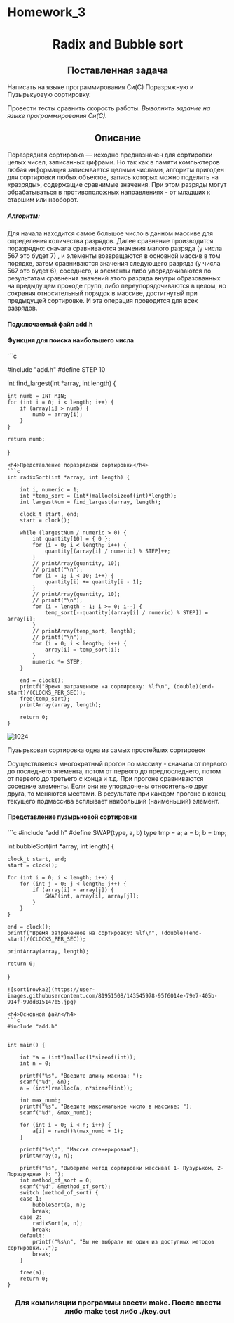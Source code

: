 # Homework_3
<h1 align="center">Radix and Bubble sort</h1>
<h2 align="center">Поставленная задача</h2>
<p>Написать на языке программирования Си(С) Поразряжную и Пузырькуовую сортировку.</p>
Провести тесты сравнить скорость работы.
<i>Выволнить задание на языке программирования Си(С).</i>
<h2 align="center">Описание</h2>
<p>Поразрядная сортировка —  исходно предназначен для сортировки целых чисел, записанных цифрами. Но так как в памяти компьютеров любая информация записывается целыми числами, алгоритм пригоден для сортировки любых объектов, запись которых можно поделить на «разряды», содержащие сравнимые значения. При этом разряды могут обрабатываться в противоположных направлениях - от младших к старшим или наоборот.</p>
<h5>Алгоритм:</h5>
<p>Для начала находится самое большое число в данном массиве для определения количества разрядов. Далее  сравнение производится поразрядно: сначала сравниваются значения малого разряда (у числа 567 это будет 7) , и элементы возвращаются  в основной массив в том порядке, затем сравниваются значения следующего разряда (у числа 567 это будет 6), соседнего, и элементы либо упорядочиваются по результатам сравнения значений этого разряда внутри образованных на предыдущем проходе групп, либо переупорядочиваются в целом, но сохраняя относительный порядок в массиве, достигнутый при предыдущей сортировке. И эта операция проводится для всех разрядов.</p>
<h4>Подключаемый файл add.h</h4>


<h4>Функция для поиска наибольшего числа </h4>
```c

#include "add.h"
#define STEP 10


int find_largest(int *array, int length) {

    int numb = INT_MIN;
    for (int i = 0; i < length; i++) {
        if (array[i] > numb) {
            numb = array[i];
        }
    }

    return numb;
}

```
<h4>Представление поразрядной сортировки</h4>
```c
int radixSort(int *array, int length) {

    int i, numeric = 1;
    int *temp_sort = (int*)malloc(sizeof(int)*length); 
    int largestNum = find_largest(array, length);

    clock_t start, end;
    start = clock();

    while (largestNum / numeric > 0) {
        int quantity[10] = { 0 };
        for (i = 0; i < length; i++) {
            quantity[(array[i] / numeric) % STEP]++;
        }
        // printArray(quantity, 10);
        // printf("\n");
        for (i = 1; i < 10; i++) {
            quantity[i] += quantity[i - 1];
        }
        // printArray(quantity, 10);
        // printf("\n");
        for (i = length - 1; i >= 0; i--) {
            temp_sort[--quantity[(array[i] / numeric) % STEP]] = array[i];
        }
        // printArray(temp_sort, length);
        // printf("\n");
        for (i = 0; i < length; i++) {
            array[i] = temp_sort[i];
        }
        numeric *= STEP;
    }

    end = clock();
    printf("Время затраченное на сортировку: %lf\n", (double)(end-start)/(CLOCKS_PER_SEC));
    free(temp_sort);
    printArray(array, length);

    return 0;
}
```
![1024](https://user-images.githubusercontent.com/81951508/143544927-b922e4ed-79bb-4fb9-bcf6-c1fe0918f20c.jpeg)

<p>Пузырьковая сортировка одна из самых простейших сортировок</p>

<p>Осуществляется многократный прогон по массиву - сначала от первого до последнего элемента, потом от первого до предпоследнего, потом от первого до третьего с конца и т.д. При прогоне сравниваются соседние элементы. Если они не упорядочены относительно друг друга, то меняются местами. В результате при каждом прогоне в конец текущего подмассива всплывает наибольший (наименьший) элемент.
</p>
<h4>Представление пузырьковой сортировки</h4>
```c
#include "add.h"
#define SWAP(type, a, b) type tmp = a; a = b; b = tmp;


int bubbleSort(int *array, int length) {

    clock_t start, end;
    start = clock();

    for (int i = 0; i < length; i++) {
        for (int j = 0; j < length; j++) {
            if (array[i] < array[j]) {
                SWAP(int, array[i], array[j]);
            }
        }
    }

    end = clock();
    printf("Время затраченное на сортировку: %lf\n", (double)(end-start)/(CLOCKS_PER_SEC));

    printArray(array, length);

    return 0;
}
```
![sortirovka2](https://user-images.githubusercontent.com/81951508/143545978-95f6014e-79e7-405b-914f-99dd815147b5.jpg)

<h4>Основной файл</h4>
```c
#include "add.h"


int main() {

    int *a = (int*)malloc(1*sizeof(int));
    int n = 0;
    
    printf("%s", "Введите длину масива: ");
    scanf("%d", &n);
    a = (int*)realloc(a, n*sizeof(int));

    int max_numb;
    printf("%s", "Введите максимальное число в массиве: ");
    scanf("%d", &max_numb);

    for (int i = 0; i < n; i++) {
        a[i] = rand()%(max_numb + 1);
    }
    
    printf("%s\n", "Массив сгенерирован");
    printArray(a, n);

    printf("%s", "Выберите метод сортировки массива( 1- Пузурьком, 2- Поразрядная ): ");
    int method_of_sort = 0;
    scanf("%d", &method_of_sort);
    switch (method_of_sort) {
    case 1:
        bubbleSort(a, n);
        break;
    case 2:
        radixSort(a, n);
        break;
    default:
        printf("%s\n", "Вы не выбрали не один из доступных методов сортировки...");
        break;
    }

    free(a);
    return 0;
}
```

<h3 align="center">Для компиляции программы ввести make. После ввести либо make test либо ./key.out</h3>
